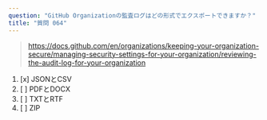 ```yaml
---
question: "GitHub Organizationの監査ログはどの形式でエクスポートできますか？"
title: "質問 064"
---
```


> https://docs.github.com/en/organizations/keeping-your-organization-secure/managing-security-settings-for-your-organization/reviewing-the-audit-log-for-your-organization
1. [x] JSONとCSV
1. [ ] PDFとDOCX
1. [ ] TXTとRTF
1. [ ] ZIP